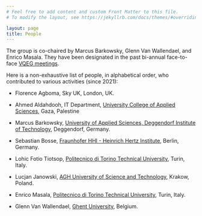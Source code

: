 ```yaml
---
# Feel free to add content and custom Front Matter to this file.
# To modify the layout, see https://jekyllrb.com/docs/themes/#overriding-theme-defaults

layout: page
title: People
---
```


The group is co-chaired by Marcus Barkowsky, Glenn Van Wallendael, and Enrico Masala. They have been designated in the past bi-annual face-to-face [VQEG meetings](https://www.its.bldrdoc.gov/vqeg/meetings-home.aspx).

Here is a non-exhaustive list of people, in alphabetical order, who contributed to various activities (since 2021):

* Florence Agboma, Sky UK, London, UK.

* Ahmed Aldahdooh, IT Department,  [University College of Applied Sciences](https://en.ucas.edu.ps/), Gaza, Palestine

* Marcus Barkowsky, [University of Applied Sciences, Deggendorf Institute of Technology](http://www.dit.edu/), Deggendorf, Germany.

* Sebastian Bosse, [Fraunhofer HHI - Heinrich Hertz Institute](https://www.hhi.fraunhofer.de/ics), Berlin, Germany.

* Lohic Fotio Tiotsop, [Politecnico di Torino Technical University](https://media.polito.it), Turin, Italy.

* Lucjan Janowski, [AGH University of Science and Technology](https://www.agh.edu.pl/en/), Krakow, Poland.

* Enrico Masala, [Politecnico di Torino Technical University](https://media.polito.it), Turin, Italy.

* Glenn Van Wallendael, [Ghent University](https://www.ugent.be/en), Belgium.


